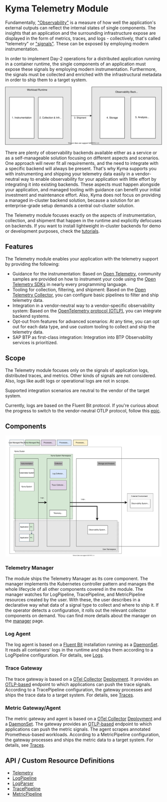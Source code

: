 
# Kyma Telemetry Module

Fundamentally, ["Observability"](https://opentelemetry.io/docs/concepts/observability-primer/) is a measure of how well the application's external outputs can reflect the internal states of single components. The insights that an application and the surrounding infrastructure expose are displayed in the form of metrics, traces, and logs - collectively, that's called "telemetry" or ["signals"](https://opentelemetry.io/docs/concepts/signals/). These can be exposed by employing modern instrumentation.

In order to implement Day-2 operations for a distributed application running in a container runtime, the single components of an application must expose these signals by employing modern instrumentation. Furthermore, the signals must be collected and enriched with the infrastructural metadata in order to ship them to a target system.

![Stages of Observability](./assets/general-stages.drawio.svg)

There are plenty of observability backends available either as a service or as a self-manageable solution focusing on different aspects and scenarios. One approach will never fit all requirements, and the need to integrate with a specific backend will always be present. That's why Kyma supports you with instrumenting and shipping your telemetry data easily in a vendor-neutral way to enable observability for your application with little effort by integrating it into existing backends. These aspects must happen alongside your application, and managed tooling with guidance can benefit your initial investment and maintenance effort. Also, Kyma does not focus on providing a managed in-cluster backend solution, because a solution for an enterprise-grade setup demands a central out-cluster solution.

The Telemetry module focuses exactly on the aspects of instrumentation, collection, and shipment that happen in the runtime and explicitly defocuses on backends. If you want to install lightweight in-cluster backends for demo or development purposes, check the [tutorials](05-tutorials.md).

## Features

The Telemetry module enables your application with the telemetry support by providing the following:

- Guidance for the instrumentation: Based on [Open Telemetry](https://opentelemetry.io/), community samples are provided on how to instrument your code using the [Open Telemetry SDKs](https://opentelemetry.io/docs/instrumentation/) in nearly every programming language.
- Tooling for collection, filtering, and shipment: Based on the [Open Telemetry Collector](https://opentelemetry.io/docs/collector/), you can configure basic pipelines to filter and ship telemetry data.
- Integration in a vendor-neutral way to a vendor-specific observability system: Based on the [OpenTelemetry protocol (OTLP)](https://opentelemetry.io/docs/reference/specification/protocol/), you can integrate backend systems.
- Opt-out from features for advanced scenarios: At any time, you can opt out for each data type, and use custom tooling to collect and ship the telemetry data.
- SAP BTP as first-class integration: Integration into BTP Observability services is prioritized.

## Scope

The Telemetry module focuses only on the signals of application logs, distributed traces, and metrics. Other kinds of signals are not considered. Also, logs like audit logs or operational logs are not in scope.

Supported integration scenarios are neutral to the vendor of the target system.

Currently, logs are based on the Fluent Bit protocol. If you're curious about the progress to switch to the vendor-neutral OTLP protocol, follow this [epic](https://github.com/kyma-project/kyma/issues/16307).


## Components

![Components](./assets/general-components.drawio.svg)

### Telemetry Manager

The module ships the Telemetry Manager as its core component. The manager implements the Kubernetes controller pattern and manages the whole lifecycle of all other components covered in the module. The manager watches for LogPipeline, TracePipeline, and MetricPipeline resources created by the user. With these, the user describes in a declarative way what data of a signal type to collect and where to ship it.
If the operator detects a configuration, it rolls out the relevant collector components on demand.
You can find more details about the manager on the [manager](./01-manager.md) page.

### Log Agent

The log agent is based on a [Fluent Bit](https://fluentbit.io/) installation running as a [DaemonSet](https://kubernetes.io/docs/concepts/workloads/controllers/daemonset/). It reads all containers' logs in the runtime and ships them according to a LogPipeline configuration. For details, see [Logs](./02-logs.md).

### Trace Gateway

The trace gateway is based on a [OTel Collector](https://opentelemetry.io/docs/collector/) [Deployment](https://kubernetes.io/docs/concepts/workloads/controllers/deployment/). It provides an [OTLP-based](https://opentelemetry.io/docs/reference/specification/protocol/) endpoint to which applications can push the trace signals. According to a TracePipeline configuration, the gateway processes and ships the trace data to a target system. For details, see [Traces](./03-traces.md).

### Metric Gateway/Agent

The metric gateway and agent is based on a [OTel Collector](https://opentelemetry.io/docs/collector/) [Deployment](https://kubernetes.io/docs/concepts/workloads/controllers/deployment/) and a [DaemonSet](https://kubernetes.io/docs/concepts/workloads/controllers/daemonset/). The gateway provides an [OTLP-based](https://opentelemetry.io/docs/reference/specification/protocol/) endpoint to which applications can push the metric signals. The agent scrapes annotated Prometheus-based workloads. According to a MetricPipeline configuration, the gateway processes and ships the metric data to a target system. For details, see [Traces](./04-metrics.md).

## API / Custom Resource Definitions

- [Telemetry](./resources/01-telemetry.md)
- [LogPipeline](./resources/02-logpipeline.md)
- [LogParser](./resources/03-logparser.md)
- [TracePipeline](./resources/04-tracepipeline.md)
- [MetricPipeline](./resources/05-metricpipeline.md)
